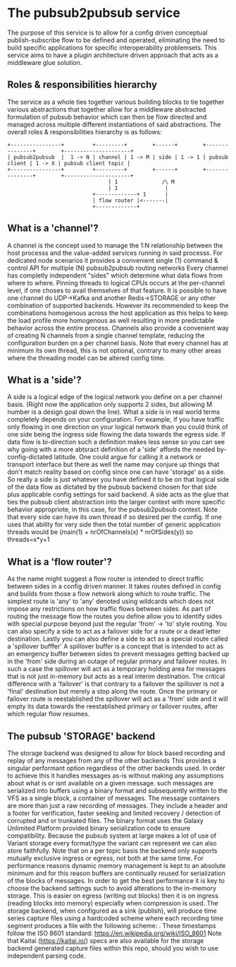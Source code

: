 # The pubsub2pubsub service

The purpose of this service is to allow for a config driven conceptual publish-subscribe flow to be defined and operated, eliminating the need to build specific applications for specific interoperability problemsets. 
This service aims to have a plugin architecture driven approach that acts as a middleware glue solution.

## Roles & responsibilities hierarchy
The service as a whole ties together various building blocks to tie together various abstractions that together allow for a middleware abstracted formulation of pubsub behavior which can then be flow directed 
and managed across multiple different instantiations of said abstractions.
The overall roles & responsibilities hierarchy is as follows:

```
+----------------+         +---------+        +------+        +---------------+        +---------------------+
| pubsub2pubsub  |  1 -> N | channel | 1 -> M | side | 1 -> 1 | pubsub client | 1 -> X | pubsub client topic |
+----------------+         +---------+        +------+        +---------------+        +---------------------+
                                | 1              /\ M
                                | 1               | 
                           +-------------+ 1      |
                           | flow router |<-------|
                           +-------------+						   
```

## What is a 'channel'?
A channel is the concept used to manage the 1:N relationship between the host processs and the value-added services running in said processs.
For dedicated node scenarios it provides a convenient single (1) command & control API for multiple (N) pubsub2pubsub routing networks
Every channel has completly independent "sides" which determine what data flows from where to where. Pinning threads to logical CPUs occurs at the per-channel level, if one choses to avail themselves of that feature.
It is possible to have one channel do UDP->Kafka and another Redis->STORAGE or any other combination of supported backends. However its recommended to keep the combinations homogenous across the host application 
as this helps to keep the load profile more homogenous as well resulting in more predictable behavior across the entire process.
Channels also provide a convenient way of creating N channels from a single channel template, reducing the configuration burden on a per channel basis.
Note that every channel has at minimum its own thread, this is not optional, contrary to many other areas where the threading model can be altered config time.

## What is a 'side'?
A side is a logical edge of the logical network you define on a per channel basis. (Right now the application only supports 2 sides, but allowing M number is a design goal down the line).
What a side is in real world terms completely depends on your configuration. 
For example, if you have traffic only flowing in one direction on your logical network than you could think of one side being the ingress side flowing the data towards the egress side.
If data flow is bi-direction such a definition makes less sense so you can see why going with a more abtsract definition of a 'side' affords the needed by-config-dictated latitude.
One could argue for calling it a network or transport interface but there as well the name may conjure up things that don't match reality based on config since one can have 'storage' as a side.
So really a side is just whatever you have defined it to be on that logical side of the data flow as dictated by the pubsub backend chosen for that side plus applicable config settings for said backend.
A side acts as the glue that ties the pubsub client abstraction into the larger context with more specific behavior appropriote, in this case, for the pubsub2pubsub context.
Note that every side can have its own thread if so desired per the config. If one uses that ability for very side then the total number of generic application threads would be (main(1) + nrOfChannels(x) * nrOfSides(y)) so threads=x*y+1

## What is a 'flow router'?
As the name might suggest a flow router is intended to direct traffic between sides in a config driven manner. It takes routes defined in config and builds from those a flow network along which to route traffic.
The simplest route is 'any' to 'any' denoted using wildcards which does not impose any restrictions on how traffic flows between sides. 
As part of routing the message flow the routes you define allow you to identify sides with special purpose beyond just the regular 'from' -> 'to' style routing.
You can also specify a side to act as a failover side for a route or a dead letter destination. Lastly you can also define a side to act as a special route called a 'spillover bufffer'
A spillover buffer is a concept that is intended to act as an emergency buffer between sides to prevent messages getting backed up in the 'from' side during an outage of regular primary and failover routes.
In such a case the spillover will act as a temporary holding area for messages that is not just in-memory but acts as a real interim destination. The critical difference with a 'failover' is that
contrary to a failover the spillover is not a 'final' destination but merely a stop along the route. Once the primary or failover route is reestablished the spillover will act as a 'from' side
and it will empty its data towards the reestablished primary or failover routes, after which regular flow resumes.

## The pubsub 'STORAGE' backend
The storage backend was designed to allow for block based recording and replay of any messages from any of the other backends
This provides a singular performant option regardless of the other backends used. In order to achieve this it handles messages as-is without making any assumptions about what is or isnt available on a given message.
such messages are serialized into buffers using a binary format and subsequently written to the VFS as a single block, a container of messages.
The message containers are more than just a raw recording of messages. They include a header and a footer for verification, faster seeking and limited recovery / detection of corrupted and or trunkated files.
The binary format uses the Galaxy Unlimited Platform provided binary serialization code to ensure compatibility. Because the pubsub system at large makes a lot of use of Variant storage every format/type the variant can represent we can also store faithfully.
Note that on a per topic basis the backend only supports mutually exclusive ingress or egress, not both at the same time.
For performance reasons dynamic memory management is kept to an absolute minimum and for this reason buffers are continually reused for serialization of the blocks of messages.
In order to get the best performance it is key to choose the backend settings such to avoid alterations to the in-memory storage. This is easier on egress (writing out blocks) then it is on ingress (reading blocks into memory) especially when compression is used.
The storage backend, when configured as a sink (publish), will produce time series capture files using a hardcoded scheme where each recording time segment produces a file with the following scheme:
<containerCaptureStartTimestamp>_<firstMessageInContainerTimestamp>_<lastMessageInContainerTimestamp>.<configuredExtensionName> 
These timestamps follow the ISO 8601 standard: https://en.wikipedia.org/wiki/ISO_8601
Note that Kaitai (https://kaitai.io/) specs are also available for the storage backend generated capture files within this repo, should you wish to use independent parsing code.
